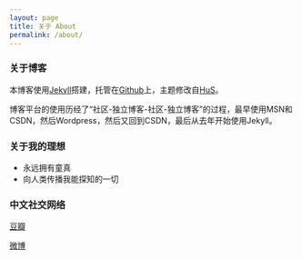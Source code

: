 ```yaml
---
layout: page
title: 关于 About
permalink: /about/
---
```


### 关于博客

本博客使用[Jekyll](http://jekyllrb.com/)搭建，托管在[Github](http://github.com/)上，主题修改自[HuS](http://soohu.github.io/)。

博客平台的使用历经了“社区-独立博客-社区-独立博客”的过程，最早使用MSN和CSDN，然后Wordpress，然后又回到CSDN，最后从去年开始使用Jekyll。

### 关于我的理想
- 永远拥有童真
- 向人类传播我能探知的一切

### 中文社交网络

[豆瓣](http://www.douban.com/people/arborzhu/)

[微博](http://weibo.com/p/1005051500823240)
